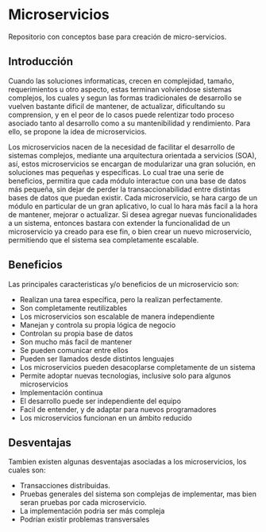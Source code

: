 # Microservicios
Repositorio con conceptos base para creación de micro-servicios.

## Introducción
Cuando las soluciones informaticas, crecen en complejidad, tamaño, requerimientos u otro aspecto, estas terminan volviendose sistemas complejos, los cuales y segun las formas tradicionales de desarrollo se vuelven bastante dificil de mantener, de actualizar, dificultando su comprension, y en el peor de lo casos puede relentizar todo proceso asociado tanto al desarrollo como a su mantenibilidad y rendimiento. Para ello, se propone la idea de microservicios.

Los microservicios nacen de la necesidad de facilitar el desarrollo de sistemas complejos, mediante una arquitectura orientada a servicios (SOA), así, estos microservicios se encargan de modularizar una gran solución, en soluciones mas pequeñas y específicas. Lo cual trae una serie de beneficios, permitira que cada módulo interactue con una base de datos más pequeña, sin dejar de perder la transaccionabilidad entre distintas bases de datos que puedan existir. Cada microservicio, se hara cargo de un módulo en particular de un gran aplicativo, lo cual lo hara más facil a la hora de mantener, mejorar o actualizar. Si desea agregar nuevas funcionalidades a un sistema, entonces bastara con extender la funcionalidad de un microservicio ya creado para ese fin, o bien crear un nuevo microservicio, permitiendo que el sistema sea completamente escalable.

## Beneficios

Las principales caracteristicas y/o beneficios de un microservicio son:

- Realizan una tarea específica, pero la realizan perfectamente.
- Son completamente reutilizables
- Los microservicios son escalable de manera independiente
- Manejan y controla su propia lógica de negocio
- Controlan su propia base de datos
- Son mucho más facil de mantener
- Se pueden comunicar entre ellos
- Pueden ser llamados desde distintos lenguajes
- Los microservicios pueden desacoplarse completamente de un sistema
- Permite adoptar nuevas tecnologias, inclusive solo para algunos microservicios
- Implementación continua
- El desarrollo puede ser independiente del equipo
- Facil de entender, y de adaptar para nuevos programadores
- Los microservicios funcionan en un ámbito reducido

## Desventajas

Tambien existen algunas desventajas asociadas a los microservicios, los cuales son:

- Transacciones distribuidas.
- Pruebas generales del sistema son complejas de implementar, mas bien seran pruebas por cada microservicio.
- La implementación podria ser más compleja
- Podrían existir problemas transversales
